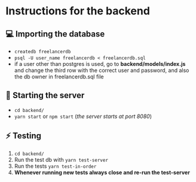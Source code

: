 # Instructions for the backend

## :computer: Importing the database
- `createdb freelancerdb`
- `psql -U user_name freelancerdb < freelancerdb.sql`
- if a user other than postgres is used, go to **backend/models/index.js** and change the third row with the correct user and password, and also the db owner in freelancerdb.sql file

## :muscle: Starting the server
- `cd backend/`
- `yarn start` or `npm start` (*the server starts at port 8080*)

## :zap: Testing
1. `cd backend/`
2. Run the test db with `yarn test-server`
3. Run the tests `yarn test-in-order`
4. **Whenever running new tests always close and re-run the test-server**
